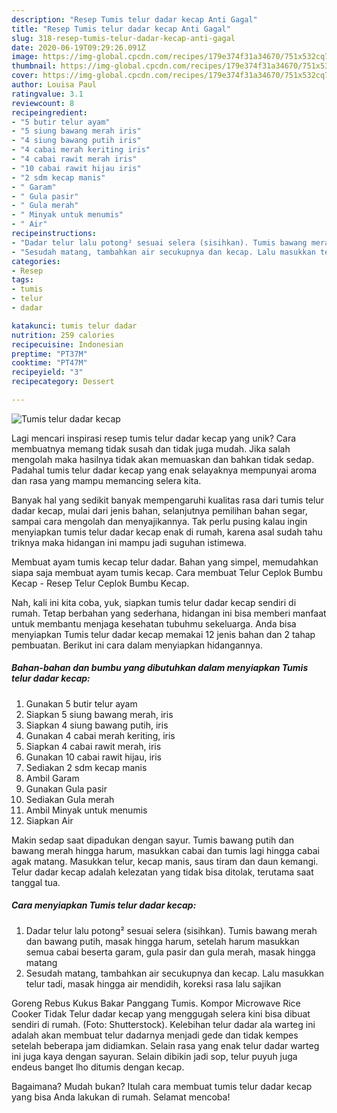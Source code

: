 ```yaml
---
description: "Resep Tumis telur dadar kecap Anti Gagal"
title: "Resep Tumis telur dadar kecap Anti Gagal"
slug: 318-resep-tumis-telur-dadar-kecap-anti-gagal
date: 2020-06-19T09:29:26.091Z
image: https://img-global.cpcdn.com/recipes/179e374f31a34670/751x532cq70/tumis-telur-dadar-kecap-foto-resep-utama.jpg
thumbnail: https://img-global.cpcdn.com/recipes/179e374f31a34670/751x532cq70/tumis-telur-dadar-kecap-foto-resep-utama.jpg
cover: https://img-global.cpcdn.com/recipes/179e374f31a34670/751x532cq70/tumis-telur-dadar-kecap-foto-resep-utama.jpg
author: Louisa Paul
ratingvalue: 3.1
reviewcount: 8
recipeingredient:
- "5 butir telur ayam"
- "5 siung bawang merah iris"
- "4 siung bawang putih iris"
- "4 cabai merah keriting iris"
- "4 cabai rawit merah iris"
- "10 cabai rawit hijau iris"
- "2 sdm kecap manis"
- " Garam"
- " Gula pasir"
- " Gula merah"
- " Minyak untuk menumis"
- " Air"
recipeinstructions:
- "Dadar telur lalu potong² sesuai selera (sisihkan). Tumis bawang merah dan bawang putih, masak hingga harum, setelah harum masukkan semua cabai beserta garam, gula pasir dan gula merah, masak hingga matang"
- "Sesudah matang, tambahkan air secukupnya dan kecap. Lalu masukkan telur tadi, masak hingga air mendidih, koreksi rasa lalu sajikan"
categories:
- Resep
tags:
- tumis
- telur
- dadar

katakunci: tumis telur dadar 
nutrition: 259 calories
recipecuisine: Indonesian
preptime: "PT37M"
cooktime: "PT47M"
recipeyield: "3"
recipecategory: Dessert

---
```



![Tumis telur dadar kecap](https://img-global.cpcdn.com/recipes/179e374f31a34670/751x532cq70/tumis-telur-dadar-kecap-foto-resep-utama.jpg)

Lagi mencari inspirasi resep tumis telur dadar kecap yang unik? Cara membuatnya memang tidak susah dan tidak juga mudah. Jika salah mengolah maka hasilnya tidak akan memuaskan dan bahkan tidak sedap. Padahal tumis telur dadar kecap yang enak selayaknya mempunyai aroma dan rasa yang mampu memancing selera kita.

Banyak hal yang sedikit banyak mempengaruhi kualitas rasa dari tumis telur dadar kecap, mulai dari jenis bahan, selanjutnya pemilihan bahan segar, sampai cara mengolah dan menyajikannya. Tak perlu pusing kalau ingin menyiapkan tumis telur dadar kecap enak di rumah, karena asal sudah tahu triknya maka hidangan ini mampu jadi suguhan istimewa.

Membuat ayam tumis kecap telur dadar. Bahan yang simpel, memudahkan siapa saja membuat ayam tumis kecap. Cara membuat Telur Ceplok Bumbu Kecap - Resep Telur Ceplok Bumbu Kecap.


Nah, kali ini kita coba, yuk, siapkan tumis telur dadar kecap sendiri di rumah. Tetap berbahan yang sederhana, hidangan ini bisa memberi manfaat untuk membantu menjaga kesehatan tubuhmu sekeluarga. Anda bisa menyiapkan Tumis telur dadar kecap memakai 12 jenis bahan dan 2 tahap pembuatan. Berikut ini cara dalam menyiapkan hidangannya.

<!--inarticleads1-->

##### Bahan-bahan dan bumbu yang dibutuhkan dalam menyiapkan Tumis telur dadar kecap:

1. Gunakan 5 butir telur ayam
1. Siapkan 5 siung bawang merah, iris
1. Siapkan 4 siung bawang putih, iris
1. Gunakan 4 cabai merah keriting, iris
1. Siapkan 4 cabai rawit merah, iris
1. Gunakan 10 cabai rawit hijau, iris
1. Sediakan 2 sdm kecap manis
1. Ambil  Garam
1. Gunakan  Gula pasir
1. Sediakan  Gula merah
1. Ambil  Minyak untuk menumis
1. Siapkan  Air


Makin sedap saat dipadukan dengan sayur. Tumis bawang putih dan bawang merah hingga harum, masukkan cabai dan tumis lagi hingga cabai agak matang. Masukkan telur, kecap manis, saus tiram dan daun kemangi. Telur dadar kecap adalah kelezatan yang tidak bisa ditolak, terutama saat tanggal tua. 

<!--inarticleads2-->

##### Cara menyiapkan Tumis telur dadar kecap:

1. Dadar telur lalu potong² sesuai selera (sisihkan). Tumis bawang merah dan bawang putih, masak hingga harum, setelah harum masukkan semua cabai beserta garam, gula pasir dan gula merah, masak hingga matang
1. Sesudah matang, tambahkan air secukupnya dan kecap. Lalu masukkan telur tadi, masak hingga air mendidih, koreksi rasa lalu sajikan


Goreng Rebus Kukus Bakar Panggang Tumis. Kompor Microwave Rice Cooker Tidak Telur dadar kecap yang menggugah selera kini bisa dibuat sendiri di rumah. (Foto: Shutterstock). Kelebihan telur dadar ala warteg ini adalah akan membuat telur dadarnya menjadi gede dan tidak kempes setelah beberapa jam didiamkan. Selain rasa yang enak telur dadar warteg ini juga kaya dengan sayuran. Selain dibikin jadi sop, telur puyuh juga endeus banget lho ditumis dengan kecap. 

Bagaimana? Mudah bukan? Itulah cara membuat tumis telur dadar kecap yang bisa Anda lakukan di rumah. Selamat mencoba!
